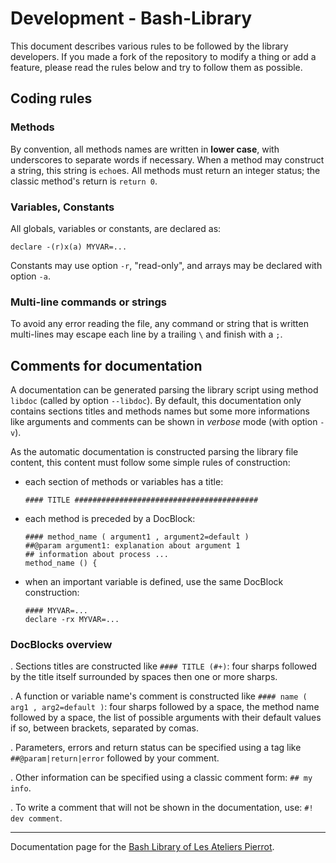 Development - Bash-Library
=================================

This document describes various rules to be followed by the library developers. If you made
a fork of the repository to modify a thing or add a feature, please read the rules below
and try to follow them as possible.


## Coding rules

### Methods

By convention, all methods names are written in **lower case**, with underscores to separate
words if necessary. When a method may construct a string, this string is `echo`es. All methods
must return an integer status; the classic method's return is `return 0`.

### Variables, Constants

All globals, variables or constants, are declared as:

    declare -(r)x(a) MYVAR=...

Constants may use option `-r`, "read-only", and arrays may be declared with option `-a`.

### Multi-line commands or strings

To avoid any error reading the file, any command or string that is written multi-lines may
escape each line by a trailing `\` and finish with a `;`.


## Comments for documentation

A documentation can be generated parsing the library script using method `libdoc` (called
by option `--libdoc`). By default, this documentation only contains sections titles and 
methods names but some more informations like arguments and comments can be shown in
*verbose* mode (with option `-v`).

As the automatic documentation is constructed parsing the library file content, this content
must follow some simple rules of construction:

-   each section of methods or variables has a title:

        #### TITLE #########################################

-   each method is preceded by a DocBlock:

        #### method_name ( argument1 , argument2=default )
        ##@param argument1: explanation about argument 1
        ## information about process ...
        method_name () {

-   when an important variable is defined, use the same DocBlock construction:

        #### MYVAR=...
        declare -rx MYVAR=...

### DocBlocks overview

. Sections titles are constructed like `#### TITLE (#+)`: four sharps followed by the title
itself surrounded by spaces then one or more sharps.

. A function or variable name's comment is constructed like `#### name ( arg1 , arg2=default )`:
four sharps followed by a space, the method name followed by a space, the list of possible
arguments with their default values if so, between brackets, separated by comas.

. Parameters, errors and return status can be specified using a tag like `##@param|return|error`
followed by your comment.

. Other information can be specified using a classic comment form: `## my info`.

. To write a comment that will not be shown in the documentation, use: `#! dev comment`.


--------------

Documentation page for the [Bash Library of Les Ateliers Pierrot](https://github.com/atelierspierrot/bash-library).
